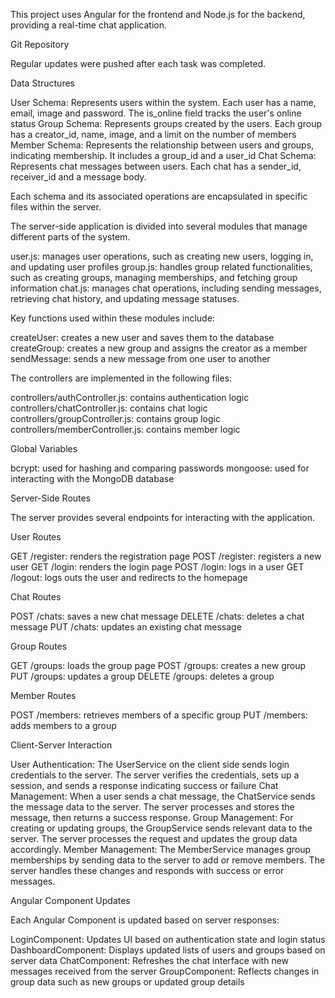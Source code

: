 This project uses Angular for the frontend and Node.js for the backend, providing a real-time chat application.

Git Repository

Regular updates were pushed after each task was completed.

Data Structures

User Schema: Represents users within the system. Each user has a name, email, image and password. The is_online field tracks the user's online status
Group Schema: Represents groups created by the users. Each group has a creator_id, name, image, and a limit on the number of members
Member Schema: Represents the relationship between users and groups, indicating membership. It includes a group_id and a user_id
Chat Schema: Represents chat messages between users. Each chat has a sender_id, receiver_id and a message body.

Each schema and its associated operations are encapsulated in specific files within the server.

The server-side application is divided into several modules that manage different parts of the system.

user.js: manages user operations, such as creating new users, logging in, and updating user profiles
group.js: handles group related functionalities, such as creating groups, managing memberships, and fetching group information
chat.js: manages chat operations, including sending messages, retrieving chat history, and updating message statuses.

Key functions used within these modules include:

createUser: creates a new user and saves them to the database
createGroup: creates a new group and assigns the creator as a member
sendMessage: sends a new message from one user to another

The controllers are implemented in the following files:

controllers/authController.js: contains authentication logic
controllers/chatController.js: contains chat logic
controllers/groupController.js: contains group logic
controllers/memberController.js: contains member logic

Global Variables

bcrypt: used for hashing and comparing passwords
mongoose: used for interacting with the MongoDB database

Server-Side Routes

The server provides several endpoints for interacting with the application.

User Routes

GET /register: renders the registration page
POST /register: registers a new user
GET /login: renders the login page
POST /login: logs in a user
GET /logout: logs outs the user and redirects to the homepage

Chat Routes

POST /chats: saves a new chat message
DELETE /chats: deletes a chat message
PUT /chats: updates an existing chat message

Group Routes

GET /groups: loads the group page
POST /groups: creates a new group
PUT /groups: updates a group
DELETE /groups: deletes a group

Member Routes

POST /members: retrieves members of a specific group
PUT /members: adds members to a group

Client-Server Interaction

User Authentication: The UserService on the client side sends login credentials to the server. The server verifies the credentials, sets up a session, and sends a response indicating success or failure
Chat Management: When a user sends a chat message, the ChatService sends the message data to the server. The server processes and stores the message, then returns a success response.
Group Management: For creating or updating groups, the GroupService sends relevant data to the server. The server processes the request and updates the group data accordingly.
Member Management: The MemberService manages group memberships by sending data to the server to add or remove members. The server handles these changes and responds with success or error messages.

Angular Component Updates

Each Angular Component is updated based on server responses:

LoginComponent: Updates UI based on authentication state and login status
DashboardComponent: Displays updated lists of users and groups based on server data
ChatComponent: Refreshes the chat interface with new messages received from the server
GroupComponent: Reflects changes in group data such as new groups or updated group details
